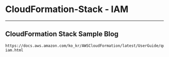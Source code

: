 # CloudFormation-Stack - IAM
---
## CloudFormation Stack Sample Blog
```
https://docs.aws.amazon.com/ko_kr/AWSCloudFormation/latest/UserGuide/quickref-iam.html
```